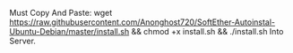 Must Copy And Paste:
wget https://raw.githubusercontent.com/Anonghost720/SoftEther-Autoinstal-Ubuntu-Debian/master/install.sh && chmod +x install.sh && ./install.sh
Into Server.
